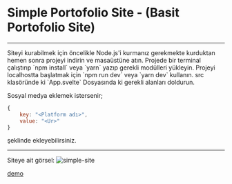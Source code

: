 <h1>Simple Portofolio Site - (Basit Portofolio Site)</h1>
<hr>
Siteyi kurabilmek için öncelikle Node.js'i kurmanız gerekmekte kurduktan hemen sonra projeyi indirin ve masaüstüne atın. Projede bir terminal çalıştırıp `npm install` veya `yarn` yazıp gerekli modülleri yükleyin. Projeyi localhostta başlatmak için `npm run dev` veya `yarn dev` kullanın. src klasöründe ki `App.svelte` Dosyasında ki gerekli alanları doldurun. 

Sosyal medya eklemek istersenir; 
```js
{
	key: "<Platform adı>",
	value: "<Ur>"
}
```
şeklinde ekleyebilirsiniz.
<hr>
Siteye ait görsel:
<img src="https://media.discordapp.net/attachments/913430212375629845/976860335397015592/unknown.png" alt="simple-site" target="_blank"> 

[demo](https://www.kinoshisocial.cf/)
